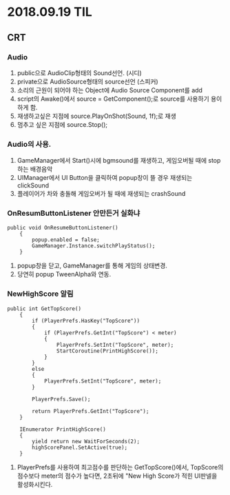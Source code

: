 ﻿# 2018.09.19 TIL## CRT### Audio1. public으로 AudioClip형태의 Sound선언. (시디)2. private으로 AudioSource형태의 source선언 (스피커)3. 소리의 근원이 되어야 하는 Object에 Audio Source Component를 add4. script의 Awake()에서 source = GetComponent<AudioSource>();로 source를 사용하기 용이하게 함.5. 재생하고싶은 지점에 source.PlayOnShot(Sound, 1f);로 재생6. 멈추고 싶은 지점에 source.Stop();### Audio의 사용.1. GameManager에서 Start()시에 bgmsound를 재생하고, 게임오버될 때에 stop하는 배경음악2. UIManager에서 UI Button을 클릭하여 popup창이 뜰 경우 재생되는 clickSound3. 플레이어가 차와 충돌해 게임오버가 될 때에 재생되는 crashSound### OnResumButtonListener 안만든거 실화냐```public void OnResumeButtonListener()	{		popup.enabled = false;		GameManager.Instance.switchPlayStatus();	}```1. popup창을 닫고, GameManager를 통해 게임의 상태변경.2. 당연히 popup TweenAlpha와 연동.### NewHighScore 알림```public int GetTopScore()	{		if (PlayerPrefs.HasKey("TopScore"))		{			if (PlayerPrefs.GetInt("TopScore") < meter)			{				PlayerPrefs.SetInt("TopScore", meter);				StartCoroutine(PrintHighScore());			}		}		else		{			PlayerPrefs.SetInt("TopScore", meter);		}		PlayerPrefs.Save();		return PlayerPrefs.GetInt("TopScore");	}	IEnumerator PrintHighScore()	{		yield return new WaitForSeconds(2);		highScorePanel.SetActive(true);	}```1. PlayerPrefs를 사용하여 최고점수를 판단하는 GetTopScore()에서, TopScore의 점수보다 meter의 점수가 높다면, 2초뒤에 "New High Score가 적힌 UI판넬을 활성화시킨다.